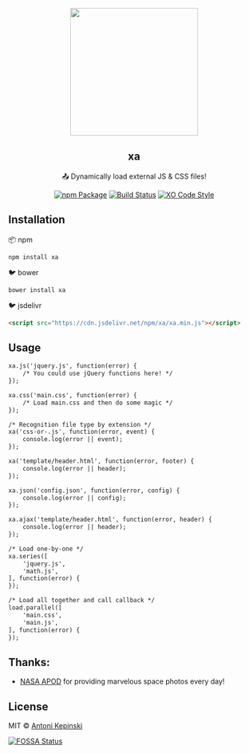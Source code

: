 <p align="center">
  <img src="https://i.imgur.com/xpwm2L4g.png" href="https://github.com/xxczaki/xa" height="256">
  <h2 align="center">xa</h2>
  <p align="center">📤 Dynamically load external JS & CSS files!<p>
  
<p align="center"><a href="https://www.npmjs.com/package/xa"><img src="https://badge.fury.io/js/xa.svg" alt="npm Package"></a>  <a href="https://travis-ci.org/xxczaki/nasa-cli"><img src="https://travis-ci.org/xxczaki/nasa-cli.svg?branch=master" alt="Build Status"></a> <a href="https://github.com/sindresorhus/xo"><img src="https://img.shields.io/badge/code_style-XO-5ed9c7.svg" alt="XO Code Style"></a>
  </p>
 

## Installation 

📦 npm
``` 
npm install xa
```

🐦 bower
``` 
bower install xa
```

🐦 jsdelivr
```html
<script src="https://cdn.jsdelivr.net/npm/xa/xa.min.js"></script>
```


## Usage

``` html
xa.js('jquery.js', function(error) {
    /* You could use jQuery functions here! */
});

xa.css('main.css', function(error) {
    /* Load main.css and then do some magic */
});

/* Recognition file type by extension */
xa('css-or-.js', function(error, event) {
    console.log(error || event);
});

xa('template/header.html', function(error, footer) {
    console.log(error || header);
});

xa.json('config.json', function(error, config) {
    console.log(error || config);
});

xa.ajax('template/header.html', function(error, header) {
    console.log(error || header);
});

/* Load one-by-one */
xa.series([
    'jquery.js',
    'math.js',
], function(error) {
});

/* Load all together and call callback */
load.parallel([
    'main.css',
    'main.js',
], function(error) {
});
```


## Thanks:

- [NASA APOD](https://apod.nasa.gov/apod/) for providing marvelous space photos every day!

## License

MIT © [Antoni Kepinski](https://akepinski.me)

[![FOSSA Status](https://app.fossa.io/api/projects/git%2Bgithub.com%2Fxxczaki%2Fxo.svg?type=large)](https://app.fossa.io/projects/git%2Bgithub.com%2Fxxczaki%2Fxo?ref=badge_large)



